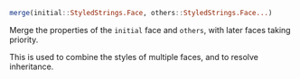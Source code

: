 ```julia
merge(initial::StyledStrings.Face, others::StyledStrings.Face...)
```

Merge the properties of the `initial` face and `others`, with later faces taking priority.

This is used to combine the styles of multiple faces, and to resolve inheritance.
